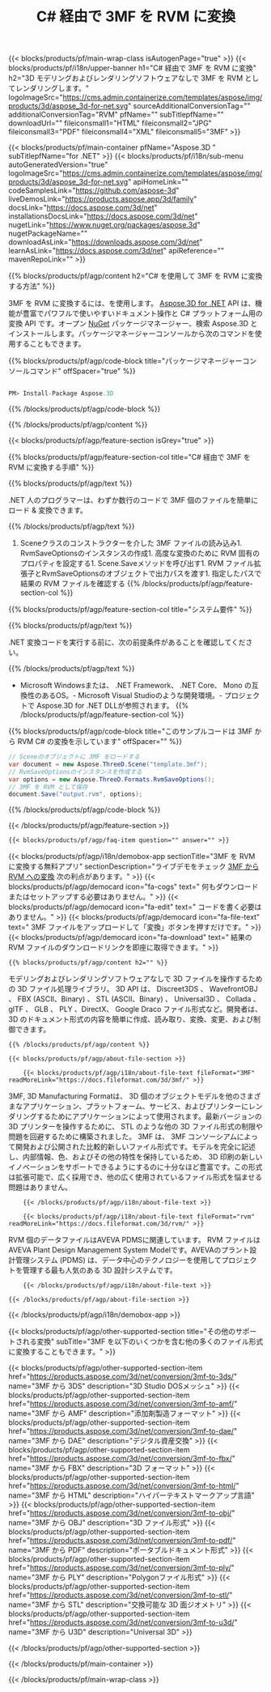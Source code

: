﻿---
title: C# 経由で 3MF を RVM に変換 
weight: 820
url: /ja/net/conversion/3mf-to-rvm/ 
description: 3MF から RVM C# の変換のサンプルコード。バッチ 3MF ファイルからVB.NET 、Asp.NET 、または .NET ベースのアプリケーション内で RVM への変換には、 API サンプルコードを使用します。
---
{{< blocks/products/pf/main-wrap-class isAutogenPage="true" >}}
{{< blocks/products/pf/i18n/upper-banner h1="C# 経由で 3MF を RVM に変換" h2="3D モデリングおよびレンダリングソフトウェアなしで 3MF を RVM としてレンダリングします。" logoImageSrc="https://cms.admin.containerize.com/templates/aspose/img/products/3d/aspose_3d-for-net.svg" sourceAdditionalConversionTag="" additionalConversionTag="RVM" pfName="" subTitlepfName="" downloadUrl="" fileiconsmall1="HTML" fileiconsmall2="JPG" fileiconsmall3="PDF" fileiconsmall4="XML" fileiconsmall5="3MF" >}}

{{< blocks/products/pf/main-container pfName="Aspose.3D " subTitlepfName="for .NET" >}}
{{< blocks/products/pf/i18n/sub-menu autoGeneratedVersion="true" logoImageSrc="https://cms.admin.containerize.com/templates/aspose/img/products/3d/aspose_3d-for-net.svg" apiHomeLink="" codeSamplesLink="https://github.com/aspose-3d" liveDemosLink="https://products.aspose.app/3d/family" docsLink="https://docs.aspose.com/3d/net" installationsDocsLink="https://docs.aspose.com/3d/net" nugetLink="https://www.nuget.org/packages/aspose.3d" nugetPackageName="" downloadAsLink="https://downloads.aspose.com/3d/net" learnAsLink="https://docs.aspose.com/3d/net" apiReference="" mavenRepoLink="" >}}

{{% blocks/products/pf/agp/content h2="C# を使用して 3MF を RVM に変換する方法" %}}

 3MF を RVM に変換するには、を使用します。
 [Aspose.3D for .NET](https://products.aspose.com/3d/net) 
 API は、機能が豊富でパワフルで使いやすいドキュメント操作と C# プラットフォーム用の変換 API です。オープン
 [NuGet](https://www.nuget.org/packages/aspose.3d) 
 パッケージマネージャー、検索
 Aspose.3D 
 とインストールします。パッケージマネージャーコンソールから次のコマンドを使用することもできます。

{{% blocks/products/pf/agp/code-block title="パッケージマネージャーコンソールコマンド" offSpacer="true" %}}

```cs

PM> Install-Package Aspose.3D


```

{{% /blocks/products/pf/agp/code-block %}}

{{% /blocks/products/pf/agp/content %}}

{{< blocks/products/pf/agp/feature-section isGrey="true" >}}

{{% blocks/products/pf/agp/feature-section-col title="C# 経由で 3MF を RVM に変換する手順" %}}

{{% blocks/products/pf/agp/text %}}

 .NET 人のプログラマーは、わずか数行のコードで 3MF 個のファイルを簡単にロード & 変換できます。

{{% /blocks/products/pf/agp/text %}}

1. Sceneクラスのコンストラクターを介した 3MF ファイルの読み込み1. RvmSaveOptionsのインスタンスの作成1. 高度な変換のために RVM 固有のプロパティを設定する1. Scene.Saveメソッドを呼び出す1. RVM ファイル拡張子とRvmSaveOptionsのオブジェクトで出力パスを渡す1. 指定したパスで結果の RVM ファイルを確認する
{{% /blocks/products/pf/agp/feature-section-col %}}

{{% blocks/products/pf/agp/feature-section-col title="システム要件" %}}

{{% blocks/products/pf/agp/text %}}

 .NET 変換コードを実行する前に、次の前提条件があることを確認してください。

{{% /blocks/products/pf/agp/text %}}

- Microsoft Windowsまたは、 .NET Framework、 .NET Core、 Mono の互換性のあるOS。- Microsoft Visual Studioのような開発環境。- プロジェクトで Aspose.3D for .NET DLLが参照されます。
{{% /blocks/products/pf/agp/feature-section-col %}}

{{% blocks/products/pf/agp/code-block title="このサンプルコードは 3MF から RVM C# の変換を示しています" offSpacer="" %}}

```cs
// Sceneのオブジェクトに 3MF をロードする 
var document = new Aspose.ThreeD.Scene("template.3mf");
// RvmSaveOptionsのインスタンスを作成する 
var options = new Aspose.ThreeD.Formats.RvmSaveOptions();
// 3MF を RVM として保存 
document.Save("output.rvm", options); 


```

{{% /blocks/products/pf/agp/code-block %}}

{{< /blocks/products/pf/agp/feature-section >}}

    {{< blocks/products/pf/agp/faq-item question="" answer="" >}}
 

<!-- aboutfile Starts -->

{{< blocks/products/pf/agp/i18n/demobox-app sectionTitle="3MF を RVM に変換する無料アプリ" sectionDescription="ライブデモをチェック [3MF から RVM への変換](https://products.aspose.app/3d/conversion/3mf-to-rvm) 次の利点があります。" >}}
        {{< blocks/products/pf/agp/democard icon="fa-cogs" text=" 何もダウンロードまたはセットアップする必要はありません。" >}}
        {{< blocks/products/pf/agp/democard icon="fa-edit" text=" コードを書く必要はありません。" >}}
        {{< blocks/products/pf/agp/democard icon="fa-file-text" text=" 3MF ファイルをアップロードして「変換」ボタンを押すだけです。" >}}
        {{< blocks/products/pf/agp/democard icon="fa-download" text=" 結果の RVM ファイルのダウンロードリンクを即座に取得できます。" >}}

    {{% blocks/products/pf/agp/content h2="" %}}

 モデリングおよびレンダリングソフトウェアなしで 3D ファイルを操作するための 3D ファイル処理ライブラリ。 3D API は、 Discreet3DS 、 WavefrontOBJ 、 FBX (ASCII、Binary) 、 STL (ASCII、Binary) 、 Universal3D 、 Collada 、 glTF 、 GLB 、 PLY 、DirectX、 Google Draco ファイル形式など。開発者は、 3D のドキュメント形式の内容を簡単に作成、読み取り、変換、変更、および制御できます。



    {{% /blocks/products/pf/agp/content %}}

    {{< blocks/products/pf/agp/about-file-section >}}

        {{< blocks/products/pf/agp/i18n/about-file-text fileFormat="3MF" readMoreLink="https://docs.fileformat.com/3d/3mf/" >}}
3MF, 3D Manufacturing Formatは、 3D 個のオブジェクトモデルを他のさまざまなアプリケーション、プラットフォーム、サービス、およびプリンターにレンダリングするためにアプリケーションによって使用されます。最新バージョンの 3D プリンターを操作するために、 STL のような他の 3D ファイル形式の制限や問題を回避するために構築されました。 3MF は、 3MF コンソーシアムによって開発および公開された比較的新しいファイル形式です。モデルを完全に記述し、内部情報、色、およびその他の特性を保持しているため、 3D 印刷の新しいイノベーションをサポートできるようにするのに十分なほど豊富です。この形式は拡張可能で、広く採用でき、他の広く使用されているファイル形式を悩ませる問題はありません。

        {{< /blocks/products/pf/agp/i18n/about-file-text >}}

        {{< blocks/products/pf/agp/i18n/about-file-text fileFormat="rvm" readMoreLink="https://docs.fileformat.com/3d/rvm/" >}}
RVM 個のデータファイルはAVEVA PDMSに関連しています。 RVM ファイルはAVEVA Plant Design Management System Modelです。AVEVAのプラント設計管理システム (PDMS) は、データ中心のテクノロジーを使用してプロジェクトを管理する最も人気のある 3D 設計システムです。

        {{< /blocks/products/pf/agp/i18n/about-file-text >}}

    {{< /blocks/products/pf/agp/about-file-section >}}

{{< /blocks/products/pf/agp/i18n/demobox-app >}}

<!-- aboutfile Ends -->

{{< blocks/products/pf/agp/other-supported-section title="その他のサポートされる変換" subTitle="3MF を以下のいくつかを含む他の多くのファイル形式に変換することもできます。" >}}

{{< blocks/products/pf/agp/other-supported-section-item href="https://products.aspose.com/3d/net/conversion/3mf-to-3ds/" name="3MF から 3DS" description="3D Studio DOSメッシュ" >}}
{{< blocks/products/pf/agp/other-supported-section-item href="https://products.aspose.com/3d/net/conversion/3mf-to-amf/" name="3MF から AMF" description="添加剤製造フォーマット" >}}
{{< blocks/products/pf/agp/other-supported-section-item href="https://products.aspose.com/3d/net/conversion/3mf-to-dae/" name="3MF から DAE" description="デジタル資産交換" >}}
{{< blocks/products/pf/agp/other-supported-section-item href="https://products.aspose.com/3d/net/conversion/3mf-to-fbx/" name="3MF から FBX" description="3D フォーマット" >}}
{{< blocks/products/pf/agp/other-supported-section-item href="https://products.aspose.com/3d/net/conversion/3mf-to-html/" name="3MF から HTML" description="ハイパーテキストマークアップ言語" >}}
{{< blocks/products/pf/agp/other-supported-section-item href="https://products.aspose.com/3d/net/conversion/3mf-to-obj/" name="3MF から OBJ" description="3D ファイル形式" >}}
{{< blocks/products/pf/agp/other-supported-section-item href="https://products.aspose.com/3d/net/conversion/3mf-to-pdf/" name="3MF から PDF" description="ポータブルドキュメント形式" >}}
{{< blocks/products/pf/agp/other-supported-section-item href="https://products.aspose.com/3d/net/conversion/3mf-to-ply/" name="3MF から PLY" description="Polygonファイル形式" >}}
{{< blocks/products/pf/agp/other-supported-section-item href="https://products.aspose.com/3d/net/conversion/3mf-to-stl/" name="3MF から STL" description="交換可能な 3D 面ジオメトリ" >}}
{{< blocks/products/pf/agp/other-supported-section-item href="https://products.aspose.com/3d/net/conversion/3mf-to-u3d/" name="3MF から U3D" description="Universal 3D" >}}

{{< /blocks/products/pf/agp/other-supported-section >}}

{{< /blocks/products/pf/main-container >}}
    
{{< /blocks/products/pf/main-wrap-class >}}